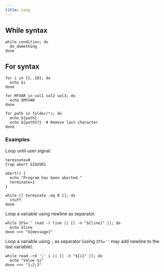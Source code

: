 ```yaml
---
title: Loop
---
```


## While syntax

```shell
while condition; do
  do_domething
done
```

## For syntax

```shell
for i in {1..10}; do
  echo $i
done

for MYVAR in val1 val2 val3; do
  echo $MYVAR
done

for path in folder/*/; do
  echo ${path}
  echo ${path%?}  # Remove last character
done
```

### Examples

Loop until user signal:

```shell
terminate=0
trap abort SIGUSR1

abort() {
  echo "Program has been aborted."
  terminate=1
}

while [[ terminate -eq 0 ]]; do
  stuff
done
```

Loop a variable using newline as separator.

```shell
while IFS='' read -r line || [[ -n "${line}" ]]; do
  echo $line
done <<< "${message}"
```

Loop a variable using `;` as separator (using `IFS=''` may add newline to the last variable).

```shell
while read -rd ';' i || [[ -n "${i}" ]]; do
  echo "Value $i"
done <<< "1;2;3"
```
